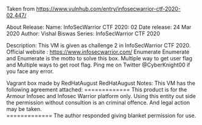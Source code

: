 Taken from https://www.vulnhub.com/entry/infosecwarrior-ctf-2020-02,447/ 

About Release:
    Name: InfoSecWarrior CTF 2020: 02
    Date release: 24 Mar 2020
    Author: Vishal Biswas
    Series: InfoSecWarrior CTF 2020

Description:
    This VM is given as challenge 2 in InfoSecWarrior CTF 2020.
    Official website : https://www.infosecwarrior.com/
    Enumerate Enumerate and Enumerate is the motto to solve this box.
    Multiple way to get user flag and Multiple ways to get root flag.
    Ping me on Twitter @CyberKnight00 if you face any error.

Vagrant box made by RedHatAugust
RedHatAugust Notes:
    This VM has the following agreement attached:
    =============
    This product is for the Armour Infosec and Infosec Warrior platform only. Using this entity out side the permission without consultion is an criminal offence. And legal action may be taken.  
    =============
    The author responded giving blanket permission for use.
